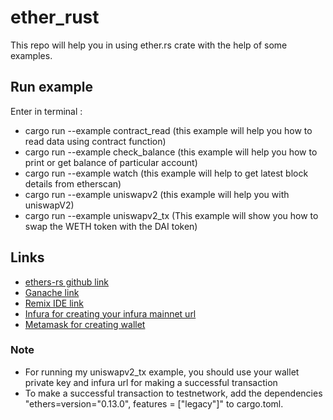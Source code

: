 # ether_rust
This repo will help you in using ether.rs crate with the help of some examples.
## Run example ##
Enter in terminal :
- cargo run --example contract_read (this example will help you how to read data using contract function)
- cargo run --example check_balance (this example will help you how to print or get balance of particular account)
- cargo run --example watch (this example will help to get latest block details from etherscan)
- cargo run --example uniswapv2 (this example will help you with uniswapV2)
- cargo run --example uniswapv2_tx (This example will show you how to swap the WETH token with the DAI token)
## Links
- [ethers-rs github link](https://github.com/gakonst/ethers-rs)
- [Ganache link](https://trufflesuite.com/ganache/)
- [Remix IDE link](https://remix.ethereum.org/)
- [Infura for creating your infura mainnet url](https://infura.io/)
- [Metamask for creating wallet](https://metamask.io/)
### Note
- For running my uniswapv2_tx example, you should use your wallet private key and infura url for making a successful transaction
- To make a successful transaction to testnetwork, add the dependencies "ethers=version="0.13.0", features = ["legacy"]" to cargo.toml.